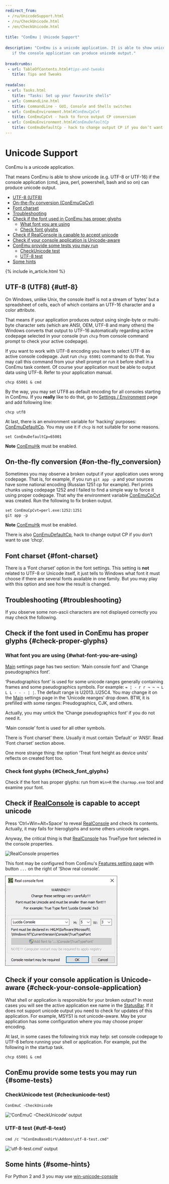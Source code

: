 ```yaml
---
redirect_from:
 - /ru/UnicodeSupport.html
 - /ru/CheckUnicode.html
 - /en/CheckUnicode.html

title: "ConEmu | Unicode Support"

description: "ConEmu is a unicode application. It is able to show unicode (e.g. UTF-8 or UTF-16)
   if the console application can produce unicode output."

breadcrumbs:
 - url: TableOfContents.html#tips-and-tweaks
   title: Tips and Tweaks

readalso:
 - url: Tasks.html
   title: "Tasks: Set up your favourite shells"
 - url: CommandLine.html
   title: CommandLine - GUI, Console and Shells switches
 - url: ConEmuEnvironment.html#ConEmuCpCvt
   title: ConEmuCpCvt - hack to force output CP conversion
 - url: ConEmuEnvironment.html#ConEmuDefaultCp
   title: ConEmuDefaultCp - hack to change output CP if you don’t want to use ‘chcp’
---
```


# Unicode Support

ConEmu is a unicode application.

That means ConEmu is able to show unicode (e.g. UTF-8 or UTF-16)
if the console application (cmd, java, perl, powershell,
bash and so on) can produce unicode output.


* [UTF-8 (UTF8)](#utf-8)
* [On-the-fly conversion (ConEmuCpCvt)](#on-the-fly_conversion)
* [Font charset](#font-charset)
* [Troubleshooting](#troubleshooting)
* [Check if the font used in ConEmu has proper glyphs](#check-proper-glyphs)
  * [What font you are using](#what-font-you-are-using)
  * [Check font glyphs](#Check_font_glyphs)
* [Check if RealConsole is capable to accept unicode](#Check_if_is_capable_to_accept_unicode)
* [Check if your console application is Unicode-aware](#check-your-console-application)
* [ConEmu provide some tests you may run](#some-tests)
  * [CheckUnicode test](#checkunicode-test)
  * [UTF-8 test](#utf-8-test)
* [Some hints](#some-hints)

{% include in_article.html %}



## UTF-8 (UTF8)  {#utf-8}

On Windows, unlike Unix, the console itself is not a stream of
‘bytes’ but a spreadsheet of cells, each of which contains an UTF-16
character and a color attribute.

That means if your application produces output using single-byte or
multi-byte character sets (which are ANSI, OEM, UTF-8 and many
others) the Windows converts that output to UTF-16 automatically
regarding active codepage selected in your console (run `chcp`
from console command prompt to check your active codepage).

If you want to work with UTF-8 encoding you have to select UTF-8 as
active console codepage. Just run `chcp 65001` command to do that.
You may call this command from your shell prompt or run it before
shell in a ConEmu task content. Of course your application must be
able to output data using UTF-8. Refer to your application manual.

~~~
chcp 65001 & cmd
~~~

By the way, you may set UTF8 as default encoding for all consoles
starting in ConEmu. If you **really** like to do that, go to
[Settings / Environment](SettingsEnvironment.html) page
and add following line:

~~~
chcp utf8
~~~

At last, there is an environment variable for ‘hacking’ purposes:
[ConEmuDefaultCp](ConEmuEnvironment.html#ConEmuDefaultCp).
You may use it if `chcp` is not suitable for some reasons.

~~~
set ConEmuDefaultCp=65001
~~~

**Note** [ConEmuHk](ConEmuHk.html) must be enabled.




## On-the-fly conversion  {#on-the-fly_conversion}

Sometimes you may observe a broken output if your application uses
wrong codepage. That is, for example, if you run `git app -p`
and your sources have some national encoding (Russian 1251 cp for example).
Perl prints chunks using codepage 1252
and I failed to find a simple way to force it using proper codepage.
That why the environment variable
[ConEmuCpCvt](ConEmuEnvironment.html#ConEmuCpCvt) was created.
Run the following to fix broken output.

~~~
set ConEmuCpCvt=perl.exe:1252:1251
git app -p
~~~

**Note** [ConEmuHk](ConEmuHk.html) must be enabled.

There is also [ConEmuDefaultCp](ConEmuEnvironment.html#ConEmuDefaultCp),
hack to change output CP if you don’t want to use ‘chcp’.




## Font charset  {#font-charset}

There is a ‘Font charset’ option in the font settings. This setting
is **not** related to UTF-8 or Unicode itself, it just tells to
Windows what font it must choose if there are several fonts
available in one family. But you may play with this option and see
how the result is changed.



## Troubleshooting  {#troubleshooting}

If you observe some non-ascii characters are not displayed correctly you may check the following.


## Check if the font used in ConEmu has proper glyphs  {#check-proper-glyphs}

### What font you are using   {#what-font-you-are-using}

[Main](SettingsMain.html) settings page has two section:
‘Main console font’ and ‘Change pseudographics font’.


‘Pseudographics font’ is used for some unicode ranges generally
containing frames and some pseudographics symbols. For example:
`= ¦ - г г ¬ ¬ ¬ L L L - - - ¦ ¦`.
The default range is U2013..U25C4.
You may change it on the [Main](SettingsMain.html) settings page in the ‘Unicode reanges’ drop down.
BTW, it is prefilled with some ranges: Preudographics, CJK, and others.

Actually, you may untick the ‘Change pseudographics font’ if you do not need it.


‘Main console’ font is used for all other symbols.


There is ‘Font charset’ there. Usually it must contain ‘Default’ or ‘ANSI’. Read ‘Font charset’ section above.


One more strange thing: the option ‘Treat font height as device units’ reflects on created font too.


### Check font glyphs   {#Check_font_glyphs}

Check if the font has proper glyphs: run from `Win+R` the
`charmap.exe` tool and examine your font.


<h2 id="Check_if_is_capable_to_accept_unicode"> Check if <a href="RealConsole.html">RealConsole</a> is capable to accept unicode </h2>

Press ‘Ctrl+Win+Alt+Space’ to reveal [RealConsole](RealConsole.html)
and check its contents. Actually, it may fails for hieroglyphs and
some others unicode ranges.


Anyway, the critical thing is that [RealConsole](RealConsole.html)
has TrueType font selected in the console properties.

![RealConsole properties](/img/RealConsoleProperties.png)

This font may be configured from ConEmu's [Features setting page](SettingsFeatures.html)
with button `...` on the right of ‘Show real console’.

![ConEmu settings, RealConsole font](/img/Settings-More-RealFont.png)



## Check if your console application is Unicode-aware  {#check-your-console-application}

What shell or application is responsible for your broken output? In
most cases you will see the active application exe name in the
[StatusBar](StatusBar.html). If it does not support unicode output
you need to check for updates of this application. For example,
MSYS1 is not unicode-aware. May be your application has some
configuration where you may choose proper encoding.


At last, in some cases the following trick may help: set console
codepage to UTF-8 before running your shell or application. For
example, put the following in the startup task.

~~~
chcp 65001 & cmd
~~~



## ConEmu provide some tests you may run  {#some-tests}

### CheckUnicode test   {#checkunicode-test}

~~~
ConEmuC -CheckUnicode
~~~

![‘ConEmuC -CheckUnicode’ output](/img/ConEmuUnicodeTest1.png)


### UTF-8 test   {#utf-8-test}

~~~
cmd /c "%ConEmuBaseDir%\Addons\utf-8-test.cmd"
~~~

![‘utf-8-test.cmd’ output](/img/ConEmuUnicodeTest2.png)



## Some hints  {#some-hints}

For Python 2 and 3 you may use
[win-unicode-console](http://stackoverflow.com/questions/31846091/python-unicode-console-support-under-windows#comment51688033_31846091)

